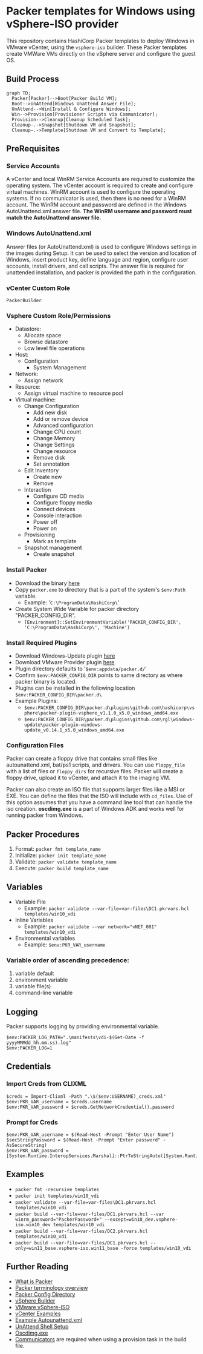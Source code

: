# Packer templates for Windows using vSphere-ISO provider  

This repository contains HashiCorp Packer templates to deploy Windows in VMware vCenter, using the `vsphere-iso` builder.  These Packer templates create VMWare VMs directly on the vSphere server and configure the guest OS.

## Build Process  

```mermaid
graph TD;
  Packer[Packer]-->Boot[Packer Build VM];
  Boot-->UnAttend[Windows Unattend Answer File];
  UnAttend-->Win[Install & Configure Windows];
  Win-->Provision[Provisioner Scripts via Communicator];
  Provision-->Cleanup[Cleanup Scheduled Task];
  Cleanup-.->Snapshot[Shutdown VM and Snapshot];
  Cleanup-.->Template[Shutdown VM and Convert to Template];
```

## PreRequisites  

### Service Accounts  

A vCenter and local WinRM Service Accounts are required to customize the operating system. The vCenter account is required to create and configure virtual machines. WinRM account is used to configure the operating systems. If no communicator is used, then there is no need for a WinRM account. The WinRM account and password are defined in the Windows AutoUnattend.xml answer file. **The WinRM username and password must match the AutoUnattend answer file.**  

### Windows AutoUnattend.xml 

Answer files (or AutoUnattend.xml) is used to configure Windows settings in the images during Setup. It can be used to select the version and location of Windows, insert product key, define language and region, configure user accounts, install drivers, and call scripts. The answer file is required for unattended installation, and packer is provided the path in the configuration.  

### vCenter Custom Role  
`PackerBuilder`

### Vsphere Custom Role/Permissions  

 - Datastore:<br>
    - Allocate space<br>
    - Browse datastore<br>
    - Low level file operations<br>
 - Host:<br>
    - Configuration<br>
        - System Management<br>
 - Network:<br>
    - Assign network<br>
 - Resource:<br>
    - Assign virtual machine to resource pool<br>
 - Virtual machine:<br>
    - Change Configuration<br>
        - Add new disk<br>
        - Add or remove device<br>
        - Advanced configuration<br>
        - Change CPU count<br>
        - Change Memory<br>
        - Change Settings<br>
        - Change resource<br>
        - Remove disk<br>
        - Set annotation<br>
    - Edit Inventory<br>
        - Create new<br>
        - Remove<br>
    - Interaction<br>
        - Configure CD media<br>
        - Configure floppy media<br>
        - Connect devices<br>
        - Console interaction<br>
        - Power off<br>
        - Power on<br>
    - Provisioning<br>
        - Mark as template<br>
    - Snapshot management<br>
        - Create snapshot<br>

### Install Packer  

- Download the binary [here](https://developer.hashicorp.com/packer/downloads)
- Copy `packer.exe` to directory that is a part of the system's `$env:Path` variable.
  - Example: '`C:\ProgramData\HashiCorp\`'  
- Create System Wide Variable for packer directory "PACKER_CONFIG_DIR".  
  - `[Environment]::SetEnvironmentVariable('PACKER_CONFIG_DIR', 'C:\ProgramData\HashiCorp\', 'Machine')`

### Install Required Plugins  

- Download Windows-Update plugin [here](https://github.com/rgl/packer-plugin-windows-update)  
- Download VMware Provider plugin [here](https://github.com/hashicorp/packer-plugin-vsphere)  
- Plugin directory defaults to '`$env:appdata/packer.d/`'  
- Confirm `$env:PACKER_CONFIG_DIR` points to same directory as where packer binary is located.  
- Plugins can be installed in the following location `$env:PACKER_CONFIG_DIR\packer.d\`  
- Example Plugins:  
  - `$env:PACKER_CONFIG_DIR\packer.d\plugins\github.com\hashicorp\vsphere\packer-plugin-vsphere_v1.1.0_x5.0_windows_amd64.exe`  
  - `$env:PACKER_CONFIG_DIR\packer.d\plugins\github.com\rgl\windows-update\packer-plugin-windows-update_v0.14.1_x5.0_windows_amd64.exe`  

### Configuration Files    

Packer can create a floppy drive that contains small files like autounattend.xml, bat/ps1 scripts, and drivers. You can use `floppy_file` with a list of files or `floppy_dirs` for recursive files. Packer will create a floppy drive, upload it to vCenter, and attach it to the imaging VM. 

Packer can also create an ISO file that supports larger files like a MSI or EXE. You can define the files that the ISO will include with `cd_files`. Use of this option assumes that you have a command line tool that can handle the iso creation. **oscdimg.exe** is a part of Windows ADK and works well for running packer from Windows.  

## Packer Procedures  

1. Format: `packer fmt template_name` 
2. Initialize: `packer init template_name`
3. Validate: `packer validate template_name`  
4. Execute: `packer build template_name`

## Variables  

- Variable File  
  - Example: `packer validate --var-file=var-files\DC1.pkrvars.hcl templates/win10_vdi`  
- Inline Variables  
  - Example: `packer validate --var network="vNET_001" templates/win10_vdi`  
- Environmental variables  
  - Example: `$env:PKR_VAR_username`  

### Variable order of ascending precedence:  

 1. variable default  
 2. environment variable  
 3. variable file(s)  
 4. command-line variable  

## Logging  

Packer supports logging by providing environmental variable. 
```  
$env:PACKER_LOG_PATH=".\manifests\vdi-$(Get-Date -f yyyyMMMdd_hh.mm.ss).log"  
$env:PACKER_LOG=1  
```  

## Credentials  

### Import Creds from CLIXML  

```
$creds = Import-Clixml -Path ".\$($env:USERNAME)_creds.xml"
$env:PKR_VAR_username = $creds.username
$env:PKR_VAR_password = $creds.GetNetworkCredential().password
```

### Prompt for Creds  

```
$env:PKR_VAR_username = $(Read-Host -Prompt "Enter User Name")
$secStringPassword = $(Read-Host -Prompt "Enter password" -AsSecureString)
$env:PKR_VAR_password = [System.Runtime.InteropServices.Marshal]::PtrToStringAuto([System.Runtime.InteropServices.Marshal]::SecureStringToBSTR($secStringPassword))
```

## Examples  

- `packer fmt -recursive templates`  
- `packer init templates/win10_vdi`  
- `packer validate --var-file=var-files\DC1.pkrvars.hcl templates/win10_vdi`     
- `packer build --var-file=var-files/DC1.pkrvars.hcl --var winrm_password="PackerPassword+" --except=win10_dev.vsphere-iso.win10_dev templates/win10_vdi`   
- `packer build --var-file=var-files/DC2.pkrvars.hcl templates/win10_vdi`  
- `packer build --var-file=var-files/DC1.pkrvars.hcl --only=win11_base.vsphere-iso.win11_base -force templates/win10_vdi`  

## Further Reading  

- [What is Packer](https://developer.hashicorp.com/packer/docs/intro)  
- [Packer terminology overview](https://developer.hashicorp.com/packer/docs/terminology)  
- [Packer Config Directory](https://developer.hashicorp.com/packer/docs/configure#packer-s-config-directory)  
- [vSphere Builder](https://developer.hashicorp.com/packer/plugins/builders/vsphere)  
- [VMware vSphere-ISO](https://developer.hashicorp.com/packer/plugins/builders/vsphere/vsphere-iso)  
- [vCenter Examples](https://github.com/hashicorp/packer-plugin-vsphere/tree/main/builder/vsphere/examples/windows)  
- [Example Autounattend.xml](https://github.com/jetbrains-infra/packer-builder-vsphere/blob/master/examples/windows/setup/Autounattend.xml)  
- [UnAttend Shell Setup](https://learn.microsoft.com/en-us/windows-hardware/customize/desktop/unattend/microsoft-windows-shell-setup)  
- [Oscdimg.exe](https://learn.microsoft.com/en-us/windows-hardware/manufacture/desktop/oscdimg-command-line-options?view=windows-10)
- [Communicators](https://developer.hashicorp.com/packer/docs/communicators) are required when using a provision task in the build file.  

<!-- END -->

<!-- 
## Examples ## 

### Deploy Horizon Reference and Golden Images in 319 (No Developer Image) ###  
```
packer build --var-file=var-files/DC1.pkrvars.hcl --var winrm_password="PackerPassword+" --except=win10_dev.vsphere-iso.win10_dev templates/win10_vdi
```


-->